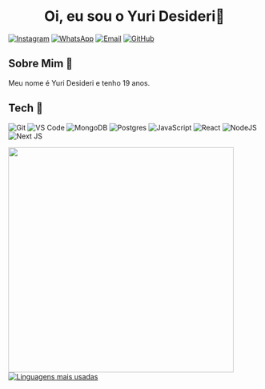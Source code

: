 <h1 align = "center">Oi, eu sou o Yuri Desideri🤝
</h1>

[![Instagram](https://img.shields.io/badge/Instagram-E4405F?style=for-the-badge&logo=instagram&logoColor=white)](https://www.instagram.com/yuri_desideri/)
[![WhatsApp](https://img.shields.io/badge/WhatsApp-25D366?style=for-the-badge&logo=whatsapp&logoColor=white)](https://api.whatsapp.com/send?phone=5564981214035&text=oi)
[![Email](https://img.shields.io/badge/Gmail-D14836?style=for-the-badge&logo=gmail&logoColor=white)](mailto:yuridesideri12@gmail.com)
[![GitHub](https://img.shields.io/badge/GitHub-100000?style=for-the-badge&logo=github&logoColor=white)](https://github.com/yuridesideri)

## Sobre Mim 👋

Meu nome é Yuri Desideri e tenho 19 anos.

## Tech 🤖

![Git](https://img.shields.io/badge/GIT-E44C30?style=for-the-badge&logo=git&logoColor=white)
![VS Code](https://img.shields.io/badge/Visual_Studio_Code-0078D4?style=for-the-badge&logo=visual%20studio%20code&logoColor=white)
![MongoDB](https://img.shields.io/badge/MongoDB-%234ea94b.svg?style=for-the-badge&logo=mongodb&logoColor=white)
![Postgres](https://img.shields.io/badge/postgres-%23316192.svg?style=for-the-badge&logo=postgresql&logoColor=white)
![JavaScript](https://img.shields.io/badge/javascript-%23323330.svg?style=for-the-badge&logo=javascript&logoColor=%23F7DF1E)
![React](https://img.shields.io/badge/react-%2320232a.svg?style=for-the-badge&logo=react&logoColor=%2361DAFB)
![NodeJS](https://img.shields.io/badge/node.js-6DA55F?style=for-the-badge&logo=node.js&logoColor=white)
![Next JS](https://img.shields.io/badge/Next-black?style=for-the-badge&logo=next.js&logoColor=white)

<img align = "left" width="450" src = "https://github-readme-stats.vercel.app/api?username=yuridesideri&show_icons=true&theme=dark&locale=pt-br&custom_title=Estatísticas%20do%20GitHub"/>

[![Linguagens mais usadas](https://github-readme-stats.vercel.app/api/top-langs/?username=yuridesideri&layout=compact&theme=dark#gh-dark-mode-only&locale=pt-br)](https://github.com/yuridesideri/github-readme-stats)

